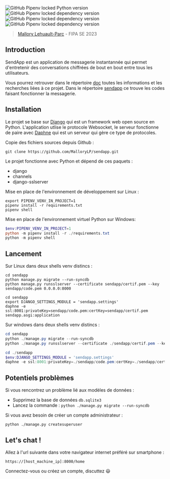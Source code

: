 ![GitHub Pipenv locked Python version](https://img.shields.io/github/pipenv/locked/python-version/MalloryLP/sendapp)
![GitHub Pipenv locked dependency version](https://img.shields.io/github/pipenv/locked/dependency-version/MalloryLP/sendapp/django)
![GitHub Pipenv locked dependency version](https://img.shields.io/github/pipenv/locked/dependency-version/MalloryLP/sendapp/channels)
![GitHub Pipenv locked dependency version](https://img.shields.io/github/pipenv/locked/dependency-version/MalloryLP/sendapp/django-sslserver)

> [Mallory Lehuault-Parc](https://github.com/MalloryLP) - FIPA SE 2023

## Introduction

SendApp est un application de messagerie instantannée qui permet d'entretenir des conversations chiffrées de bout en bout entre tous les utilisateurs.  

Vous pourrez retrouver dans le répertoire [doc](https://github.com/MalloryLP/sendapp/tree/main/doc) toutes les informations et les recherches liées à ce projet. Dans le répertoire [sendapp](https://github.com/MalloryLP/sendapp/tree/main/sendapp) ce trouve les codes faisant fonctionner la messagerie. 

## Installation

Le projet se base sur [Django](https://www.djangoproject.com/) qui est un framework web open source en Python. L'application utlise le protocole Websocket, le serveur fonctionne de paire avec [Daphne](https://github.com/django/daphne) qui est un serveur qui gère ce type de protocoles.

Copie des fichiers sources depuis Github :
```
git clone https://github.com/MalloryLP/sendapp.git
```

Le projet fonctionne avec Python et dépend de ces paquets :
- django
- channels
- django-sslserver

Mise en place de l'environnement de développement sur Linux :
```shell
export PIPENV_VENV_IN_PROJECT=1
pipenv install -r requirements.txt 
pipenv shell
```

Mise en place de l'environnement virtuel Python sur Windows:
```powershell
$env:PIPENV_VENV_IN_PROJECT=1
python -m pipenv install -r ./requirements.txt
python -m pipenv shell
```

## Lancement

Sur Linux dans deux shells venv distincs :
```shell
cd sendapp
python manage.py migrate --run-syncdb
python manage.py runsslserver --certificate sendapp/certif.pem --key sendapp/code.pem 0.0.0.0:8000
```

```shell
cd sendapp
export DJANGO_SETTINGS_MODULE = 'sendapp.settings'
daphne -e ssl:8001:privateKey=sendapp/code.pem:certKey=sendapp/certif.pem sendapp.asgi:application
```

Sur windows dans deux shells venv distincs :
```powershell
cd sendapp
python ./manage.py migrate --run-syncdb
python ./manage.py runsslserver --certificate ./sendapp/certif.pem --key ./sendapp/code.pem 0.0.0.0:8000
```

```powershell
cd ./sendapp
$env:DJANGO_SETTINGS_MODULE = 'sendapp.settings'
daphne -e ssl:8001:privateKey=./sendapp/code.pem:certKey=./sendapp/certif.pem sendapp.asgi:application
```

## Potentiels problèmes

Si vous rencontrez un problème lié aux modèles de données :
- Supprimez la base de données `db.sqlite3`
- Lancez la commande : `python ./manage.py migrate --run-syncdb`

Si vous avez besoin de créer un compte administrateur :
```shell
python ./manage.py createsuperuser
```

## Let's chat !

Allez à l'url suivante dans votre navigateur internet préféré sur smartphone :

```url
https://[host_machine_ip]:8000/home
```

Connectez-vous ou créez un compte, discuttez :smiley:
